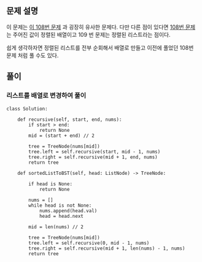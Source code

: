 ## 문제 설명
이 문제는 [이 108번 문제](🙂easy/0108.Convert-Sorted-Array-to-Binary-Search-Tree) 과 굉장히 유사한 문제다.
다만 다른 점이 있다면 [108번 문제](🙂easy/0108.Convert-Sorted-Array-to-Binary-Search-Tree) 는 주어진 값이 정렬된 배열이고 109 번 문제는 정렬된 리스트라는 점이다.

쉽게 생각하자면 정렬된 리스트를 전부 순회해서 배열로 만들고 이전에 풀었던 108번 문제 처럼 풀 수도 있다.


## 풀이
### 리스트를 배열로 변경하여 풀이

```python3
class Solution:

    def recursive(self, start, end, nums):
        if start > end:
            return None
        mid = (start + end) // 2

        tree = TreeNode(nums[mid])
        tree.left = self.recursive(start, mid - 1, nums)
        tree.right = self.recursive(mid + 1, end, nums)
        return tree

    def sortedListToBST(self, head: ListNode) -> TreeNode:

        if head is None:
            return None

        nums = []
        while head is not None:
            nums.append(head.val)
            head = head.next

        mid = len(nums) // 2

        tree = TreeNode(nums[mid])
        tree.left = self.recursive(0, mid - 1, nums)
        tree.right = self.recursive(mid + 1, len(nums) - 1, nums)
        return tree
```
